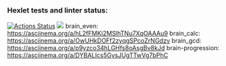 ### Hexlet tests and linter status:
[![Actions Status](https://github.com/Nik-NN/python-project-49/workflows/hexlet-check/badge.svg)](https://github.com/Nik-NN/python-project-49/actions)
<a href="https://codeclimate.com/github/Nik-NN/python-project-49/maintainability"><img src="https://api.codeclimate.com/v1/badges/6613a34a5986df38d122/maintainability" /></a>
brain_even: https://asciinema.org/a/hL2fFMKi2MSlhTNu7XqOAAAu9
brain_calc: https://asciinema.org/a/OwUHkDOFf2zyqgSPcoZrNGdzv
brain_gcd: https://asciinema.org/a/p9yzco34hLGHfs8oAsgBv8kJd
brain-progression: https://asciinema.org/a/DYBALIcs5GvsJUgTTwVg7bPhC
